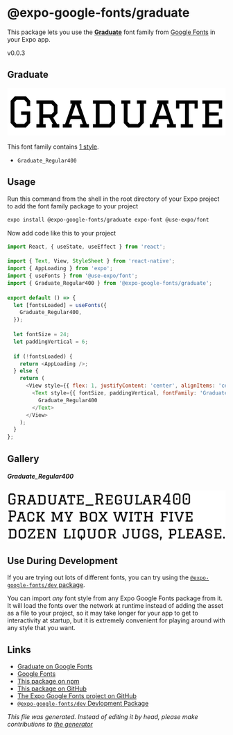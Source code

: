 # @expo-google-fonts/graduate

This package lets you use the [**Graduate**](https://fonts.google.com/specimen/Graduate) font family from [Google Fonts](https://fonts.google.com/) in your Expo app.

v0.0.3

## Graduate

![Graduate](./font-family.png)

This font family contains [1 style](#gallery).

- `Graduate_Regular400`

## Usage

Run this command from the shell in the root directory of your Expo project to add the font family package to your project
```sh
expo install @expo-google-fonts/graduate expo-font @use-expo/font
```

Now add code like this to your project
```js
import React, { useState, useEffect } from 'react';

import { Text, View, StyleSheet } from 'react-native';
import { AppLoading } from 'expo';
import { useFonts } from '@use-expo/font';
import { Graduate_Regular400 } from '@expo-google-fonts/graduate';

export default () => {
  let [fontsLoaded] = useFonts({
    Graduate_Regular400,
  });

  let fontSize = 24;
  let paddingVertical = 6;

  if (!fontsLoaded) {
    return <AppLoading />;
  } else {
    return (
      <View style={{ flex: 1, justifyContent: 'center', alignItems: 'center' }}>
        <Text style={{ fontSize, paddingVertical, fontFamily: 'Graduate_Regular400' }}>
          Graduate_Regular400
        </Text>
      </View>
    );
  }
};

```

## Gallery

##### Graduate_Regular400
![Graduate_Regular400](./26483ff4a5a591dbbd59a7a59b4dfcfbc10b96f20b67a1b2af0da6fbc33dc2da.ttf.png)


## Use During Development

If you are trying out lots of different fonts, you can try using the [`@expo-google-fonts/dev` package](https://github.com/expo/google-fonts/tree/master/font-packages/dev#readme).

You can import *any* font style from any Expo Google Fonts package from it. It will load the fonts
over the network at runtime instead of adding the asset as a file to your project, so it may take longer
for your app to get to interactivity at startup, but it is extremely convenient
for playing around with any style that you want.

## Links

- [Graduate on Google Fonts](https://fonts.google.com/specimen/Graduate)
- [Google Fonts](https://fonts.google.com/)
- [This package on npm](https://www.npmjs.com/package/@expo-google-fonts/graduate)
- [This package on GitHub](https://github.com/expo/google-fonts/tree/master/font-packages/graduate)
- [The Expo Google Fonts project on GitHub](https://github.com/expo/google-fonts)
- [`@expo-google-fonts/dev` Devlopment Package](https://github.com/expo/google-fonts/tree/master/font-packages/dev)


*This file was generated. Instead of editing it by head, please make contributions to [the generator](https://github.com/expo/google-fonts/tree/master/packages/generator)*
